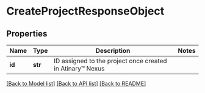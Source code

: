 # CreateProjectResponseObject

## Properties
Name | Type | Description | Notes
------------ | ------------- | ------------- | -------------
**id** | **str** | ID assigned to the project once created in Atinary™ Nexus | 

[[Back to Model list]](../README.md#documentation-for-models) [[Back to API list]](../README.md#documentation-for-api-endpoints) [[Back to README]](../README.md)


